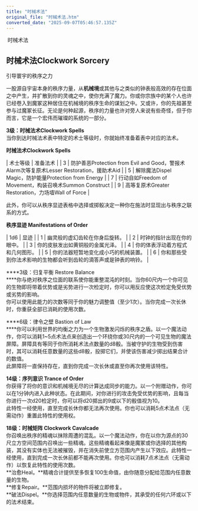 ```yaml
---
title: "时械术法"
original_file: "时械术法.htm"
converted_date: "2025-09-07T05:46:57.135Z"
---
```


﻿ 时械术法  

## **时械术法Clockwork Sorcery**

引导寰宇的秩序之力

一股源自宇宙本身的秩序力量，从****机械境****或其他与之类似的钟表般高效的存在位面之中产生，并扩散到你的灵魂之中，使你充满了魔力。你或你宗族中的某个人也许已经卷入到魔冢这种居住在机械境的秩序生命的谋划之中。又或许，你的先祖甚至参与过魔冢长征。无论是何种起源，秩序的力量也许对旁人来说有些奇怪，但于你而言，它是一个宏伟而璀璨的系统的一部分。

****3级：时械法术Clockwork Spells****  
当你到达时械法术表中特定的术士等级时，你就始终准备着表中对应的法术。

**时械法术Clockwork Spells**

| 术士等级 | 准备法术 |
| 3 | 防护善恶Protection from Evil and Good，警报术Alarm次等复原术Lesser Restoration，援助术Aid |
| 5 | 解除魔法Dispel Magic，防护能量Protection from Energy |
| 7 | 行动自如Freedom of Movement，构装召唤术Summon Construct |
| 9 | 高等复原术Greater Restoration，力场墙Wall of Force |

此外，你可以从秩序显迹表格中选择或掷骰决定一种你在施法时显现出与秩序之联系的方式。

**秩序显迹 Manifestations of Order**

| 1d6 | 显迹 |
| 1 | 幽灵般的虚幻齿轮在你身后旋转。 |
| 2 | 时钟的指针出现在你的眼中。 |
| 3 | 你的皮肤发出如黄铜般的金属光泽。 |
| 4 | 你的体表浮动着方程式和几何图形。 |
| 5 | 你的法器短暂地变化成小巧的机械装置。 |
| 6 | 你和那些受到你法术影响的生物都会听到齿轮的滴答声或是钟表的响铃。 |

****3级：归复平衡 Restore Balance  
****你与绝对秩序之位面的联系使你能重整混沌的时刻。当你60尺内一个你可见的生物即将带着优势或是劣势进行一次检定时，你可以用反应使这次检定免受优势或劣势的影响。  
你可以使用此能力的次数等同于你的魅力调整值（至少1次）。当你完成一次长休时，你重获全部已消耗的使用次数。

****6级：律令之壁 Bastion of Law  
****你可以利用世界的均衡之力为一个生物激发闪烁的秩序之盾。以一个魔法动作，你可以消耗1~5点术法点来创造出一个环绕你或30尺内的一个可见生物的魔法屏障。屏障具有等同于你所消耗术法点数量的d8骰。当被守护的生物受到伤害时，其可以消耗任意数量的这些d8骰，投掷它们，并使该伤害减少掷出结果合计的数值。  
此屏障将一直保持存在，直到你完成一次长休或直至你再次使用该特性。

****14级：序列意识 Trance of Order****  
你获得了将你的意识和机械境无尽的计算达成同步的能力。以一个附赠动作，你可以在1分钟内进入此种状态。在此期间，对你进行的攻击免受优势的影响，且每当你进行一次d20检定时，你可以将d20掷出的9或以下的骰值视为10。  
此特性一经使用，直至完成长休你都无法再次使用。你也可以消耗5点术法点（无需动作）重置此特性的使用权。

****18级：时械矩阵 Clockwork Cavalcade****  
你召唤出秩序的精魂以抹除周遭的混乱。以一个魔法动作，你在以你为源点的30尺立方空间范围内召唤出一些精魂。这些精魂看起来像是魔冢或你选择的其他构装，其没有实体也无法被摧毁，并在消失前使立方范围内产生以下效应。此特性一经使用，直到完成一次长休前都不能再次使用。你也可以消耗7点术法点（无需动作）以恢复此特性的使用次数。  
**治愈Heal。**精魂合计提供至多恢复100生命值，由你随意分配给范围内任意数量的生物。  
**修复Repair。**范围内损坏的物件将被立即修复。  
**破法Dispel。**你选择范围内任意数量的生物或物件，其承受的任何六环或以下的法术结束。